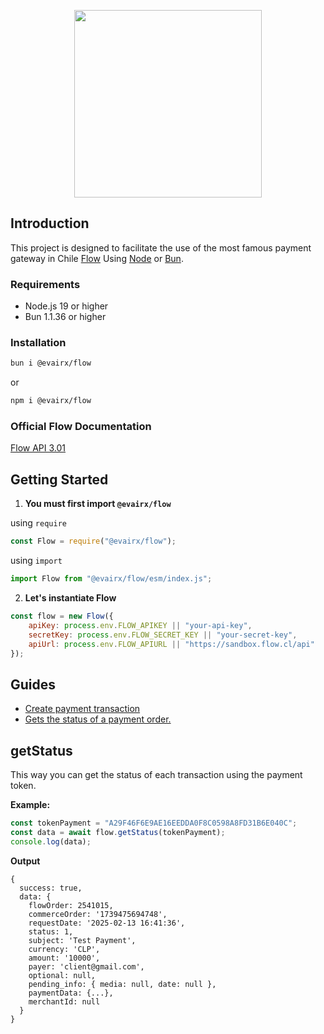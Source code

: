 <p align="center">
<img src="https://www.flow.cl/images/header/logo-flow.svg" width="300px"></img>
</p>

## Introduction

This project is designed to facilitate the use of the most famous payment gateway in Chile [Flow](https://www.flow.cl/) Using [Node](https://nodejs.org/en) or [Bun](https://bun.sh/).

### Requirements
- Node.js 19 or higher 
- Bun 1.1.36 or higher

### Installation
```bash
bun i @evairx/flow
```
or
```bash
npm i @evairx/flow
```

### Official Flow Documentation
[Flow API 3.01](https://www.flow.cl/docs/api.html#)

## Getting Started
1. **You must first import  ``@evairx/flow``**

using `require`
```js
const Flow = require("@evairx/flow");
```
using `import`
```js
import Flow from "@evairx/flow/esm/index.js";
```
2. **Let's instantiate Flow**
```js
const flow = new Flow({
	apiKey: process.env.FLOW_APIKEY || "your-api-key",
	secretKey: process.env.FLOW_SECRET_KEY || "your-secret-key",
	apiUrl: process.env.FLOW_APIURL || "https://sandbox.flow.cl/api"
});
```

## Guides
- [Create payment transaction](#)
- [Gets the status of a payment order.](#getStatus)

## getStatus
This way you can get the status of each transaction using the payment token.

**Example:**
```js
const tokenPayment = "A29F46F6E9AE16EEDDA0F8C0598A8FD31B6E040C";
const data = await flow.getStatus(tokenPayment);
console.log(data);
```
**Output**
```
{
  success: true,
  data: {
    flowOrder: 2541015,
    commerceOrder: '1739475694748',    
    requestDate: '2025-02-13 16:41:36',
    status: 1,
    subject: 'Test Payment',
    currency: 'CLP',
    amount: '10000',
    payer: 'client@gmail.com',
    optional: null,
    pending_info: { media: null, date: null },
    paymentData: {...},
    merchantId: null
  }
}
```